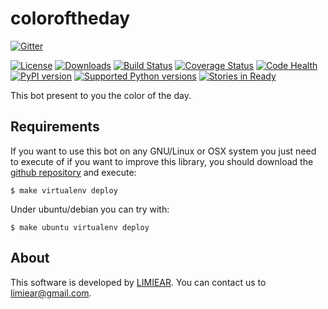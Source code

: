 # coloroftheday

[![Gitter](https://badges.gitter.im/Join%20Chat.svg)](https://gitter.im/limiear/coloroftheday?utm_source=badge&utm_medium=badge&utm_campaign=pr-badge&utm_content=badge)

[![License](https://pypip.in/license/coloroftheday/badge.svg)](https://pypi.python.org/pypi/coloroftheday/) [![Downloads](https://pypip.in/download/coloroftheday/badge.svg)](https://pypi.python.org/pypi/coloroftheday/) [![Build Status](https://travis-ci.org/limiear/coloroftheday.svg?branch=master)](https://travis-ci.org/limiear/coloroftheday) [![Coverage Status](https://coveralls.io/repos/limiear/coloroftheday/badge.png)](https://coveralls.io/r/limiear/coloroftheday) [![Code Health](https://landscape.io/github/limiear/coloroftheday/master/landscape.png)](https://landscape.io/github/limiear/coloroftheday/master) [![PyPI version](https://badge.fury.io/py/coloroftheday.svg)](http://badge.fury.io/py/coloroftheday)
[![Supported Python versions](https://pypip.in/py_versions/coloroftheday/badge.svg)](https://pypi.python.org/pypi/coloroftheday/) [![Stories in Ready](https://badge.waffle.io/limiear/coloroftheday.png?label=ready&title=Ready)](https://waffle.io/limiear/coloroftheday)

This bot present to you the color of the day.


Requirements
------------

If you want to use this bot on any GNU/Linux or OSX system you just need to execute of if you want to improve this library, you should download the [github repository](https://github.com/gersolar/noaaclass) and execute:

    $ make virtualenv deploy

Under ubuntu/debian you can try with:

    $ make ubuntu virtualenv deploy


About
-----

This software is developed by [LIMIEAR](http://limiear.github.io/). You can contact us to [limiear@gmail.com](mailto:limiear@gmail.com).
